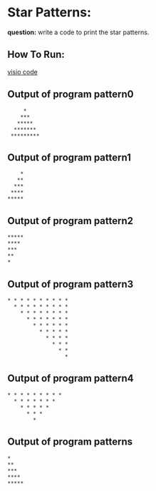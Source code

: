 # Star Patterns:
**question:**
write a code to print the star patterns.

## **How To Run:**

[visio code](https://code.visualstudio.com/)

## Output of program pattern0
```
     *
    ***
   *****
  *******
 *********
 ```
 ## Output of program pattern1
 ```
     *
    **
   ***
  ****
 *****
 ```
 ## Output of program pattern2
 ```
 *****
 ****
 ***
 **
 *
```
## Output of program pattern3
 ```
 * * * * * * * * * * 
   * * * * * * * * *
     * * * * * * * *
       * * * * * * *
         * * * * * *
           * * * * *
             * * * *
               * * *
                 * *
                   *
```
## Output of program pattern4
```
* * * * * * * * * 
  * * * * * * *
    * * * * *
      * * *
        *
```
## Output of program patterns
```
*
**
***
****
*****
```